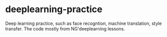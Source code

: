 # deeplearning-practice
Deep learning practice, such as face recogntion, machine translation, style transfer.
The code mostly from NG'deeplearning lessons.

